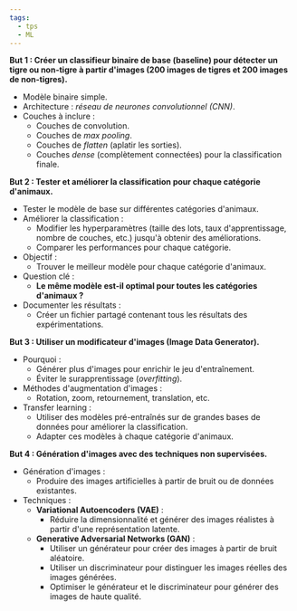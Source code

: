 ```yaml
---
tags:
  - tps
  - ML
---
```



**But 1 : Créer un classifieur binaire de base (baseline) pour détecter un tigre ou non-tigre à partir d'images (200 images de tigres et 200 images de non-tigres).**

- Modèle binaire simple.
- Architecture : *réseau de neurones convolutionnel (CNN)*.
- Couches à inclure :
  - Couches de convolution.
  - Couches de *max pooling*.
  - Couches de *flatten* (aplatir les sorties).
  - Couches *dense* (complètement connectées) pour la classification finale.

**But 2 : Tester et améliorer la classification pour chaque catégorie d'animaux.**

- Tester le modèle de base sur différentes catégories d'animaux.
- Améliorer la classification :
  - Modifier les hyperparamètres (taille des lots, taux d'apprentissage, nombre de couches, etc.) jusqu'à obtenir des améliorations.
  - Comparer les performances pour chaque catégorie.
- Objectif :
  - Trouver le meilleur modèle pour chaque catégorie d'animaux.
- Question clé :
  - **Le même modèle est-il optimal pour toutes les catégories d'animaux ?**
- Documenter les résultats :
  - Créer un fichier partagé contenant tous les résultats des expérimentations.

**But 3 : Utiliser un modificateur d'images (Image Data Generator).**

- Pourquoi :
  - Générer plus d'images pour enrichir le jeu d'entraînement.
  - Éviter le surapprentissage (*overfitting*).
- Méthodes d'augmentation d'images :
  - Rotation, zoom, retournement, translation, etc.
- Transfer learning :
  - Utiliser des modèles pré-entraînés sur de grandes bases de données pour améliorer la classification.
  - Adapter ces modèles à chaque catégorie d'animaux.

**But 4 : Génération d'images avec des techniques non supervisées.**

- Génération d'images :
  - Produire des images artificielles à partir de bruit ou de données existantes.
- Techniques :
  - **Variational Autoencoders (VAE)** :
    - Réduire la dimensionnalité et générer des images réalistes à partir d'une représentation latente.
  - **Generative Adversarial Networks (GAN)** :
    - Utiliser un générateur pour créer des images à partir de bruit aléatoire.
    - Utiliser un discriminateur pour distinguer les images réelles des images générées.
    - Optimiser le générateur et le discriminateur pour générer des images de haute qualité.
